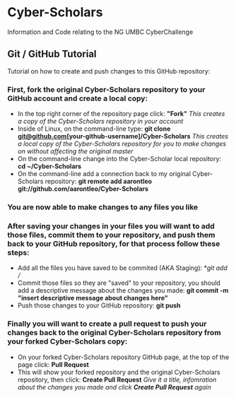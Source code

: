 # Cyber-Scholars
Information and Code relating to the NG UMBC CyberChallenge 

## Git / GitHub Tutorial
Tutorial on how to create and push changes to this GitHub repository:

### First, fork the original Cyber-Scholars repository to your GitHub account and create a local copy:
- In the top right corner of the repository page click: 
    **"Fork"**
    *This creates a copy of the Cyber-Scholars repository in your account*
- Inside of Linux, on the command-line type: 
    **git clone git@github.com[your-github-username]/Cyber-Scholars**
    *This creates a local copy of the Cyber-Scholars repository for you to make changes on without affecting the original            master*
- On the command-line change into the Cyber-Scholar local repository: 
    **cd ~/Cyber-Scholars**
- On the command-line add a connection back to my original Cyber-Scholars repository: 
    **git remote add aarontleo git://github.com/aarontleo/Cyber-Scholars**

### You are now able to make changes to any files you like

### After saving your changes in your files you will want to add those files, commit them to your repository, and push them back to your GitHub repository, for that process follow these steps:
- Add all the files you have saved to be commited (AKA Staging):
    **git add */**
- Commit those files so they are "saved" to your repository, you should add a descriptive message about the changes you made:
    **git commit -m "insert descriptive message about changes here"**
- Push those changes to your GitHub repository:
    **git push**
    
### Finally you will want to create a pull request to push your changes back to the original Cyber-Scholars repository from your forked Cyber-Scholars copy:
- On your forked Cyber-Scholars repository GitHub page, at the top of the page click:
    **Pull Request**
- This will show your forked repository and the original Cyber-Scholars repository, then click:
    **Create Pull Request**
    *Give it a title, infomration about the changes you made and click **Create Pull Request** again*
